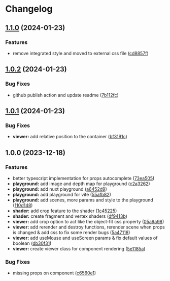 # Changelog

## [1.1.0](https://github.com/X3ne/vue-depth-viewer/compare/v1.0.2...v1.1.0) (2024-01-23)


### Features

* remove integrated style and moved to external css file ([cd8857f](https://github.com/X3ne/vue-depth-viewer/commit/cd8857fc9adcbc3f1f07616c8abe95c1a51a2823))

## [1.0.2](https://github.com/X3ne/vue-depth-viewer/compare/v1.0.1...v1.0.2) (2024-01-23)


### Bug Fixes

* github publish action and update readme ([7b112fc](https://github.com/X3ne/vue-depth-viewer/commit/7b112fc34fdfd792b6a2f06307d9098517feb77d))

## [1.0.1](https://github.com/X3ne/vue-depth-viewer/compare/v1.0.0...v1.0.1) (2024-01-23)


### Bug Fixes

* **viewer:** add relative position to the container ([bf3191c](https://github.com/X3ne/vue-depth-viewer/commit/bf3191c170ec78eaf4f834bc124fe32e3fb1b59b))

## 1.0.0 (2023-12-18)


### Features

* better typescript implementation for props autocomplete ([73ea505](https://github.com/X3ne/vue-depth-viewer/commit/73ea505264743877790240fd54bbca9c334b1477))
* **playground:** add image and depth map for playground ([c2a3262](https://github.com/X3ne/vue-depth-viewer/commit/c2a32625bc008dca595092716115b69bdbd01c5a))
* **playground:** add nuxt playground ([a6452d9](https://github.com/X3ne/vue-depth-viewer/commit/a6452d968fba0566105fa9eeb5abd47d13799f84))
* **playground:** add playground for vite ([55afb82](https://github.com/X3ne/vue-depth-viewer/commit/55afb826089ec4a030c8e9059f25e3c0ae4394b7))
* **playground:** add scenes, more params and style to the playground ([110d148](https://github.com/X3ne/vue-depth-viewer/commit/110d148f9cee15cf6f0c2f566eb2e5afd8d2cd84))
* **shader:** add crop feature to the shader ([1c45225](https://github.com/X3ne/vue-depth-viewer/commit/1c45225461ae95f5807f941d0a7fd0122055cf9e))
* **shader:** create fragment and vertex shaders ([df9413b](https://github.com/X3ne/vue-depth-viewer/commit/df9413bec600b4331b4d4ba95518ca0cb58fe0f1))
* **viewer:** add crop option to act like the object-fit css property ([05a9a98](https://github.com/X3ne/vue-depth-viewer/commit/05a9a98500526e37ae36c80dc18c5d7ff47147ed))
* **viewer:** add rerender and destroy functions, rerender scene when props is changed & add css to fix some render bugs ([5a47118](https://github.com/X3ne/vue-depth-viewer/commit/5a471183826212ff85b1042bf3452a1045dbb7c3))
* **viewer:** add useMouse and useScreen params & fix default values of boolean ([db30f31](https://github.com/X3ne/vue-depth-viewer/commit/db30f31bce31fe0541edb8cb2869eb54557d7de2))
* **viewer:** create viewer class for component rendering ([5e1185a](https://github.com/X3ne/vue-depth-viewer/commit/5e1185a2a668af8378979376acf6328b491befa6))


### Bug Fixes

* missing props on component ([c6560e1](https://github.com/X3ne/vue-depth-viewer/commit/c6560e15d1caaa5b49c6e42b7c88efb35d881c51))
